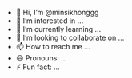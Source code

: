 - 👋 Hi, I’m @minsikhonggg
- 👀 I’m interested in ...
- 🌱 I’m currently learning ...
- 💞️ I’m looking to collaborate on ...
- 📫 How to reach me ...
- 😄 Pronouns: ...
- ⚡ Fun fact: ...

<!---
minsikhonggg/minsikhonggg is a ✨ special ✨ repository because its `README.md` (this file) appears on your GitHub profile.
You can click the Preview link to take a look at your changes.
--->
